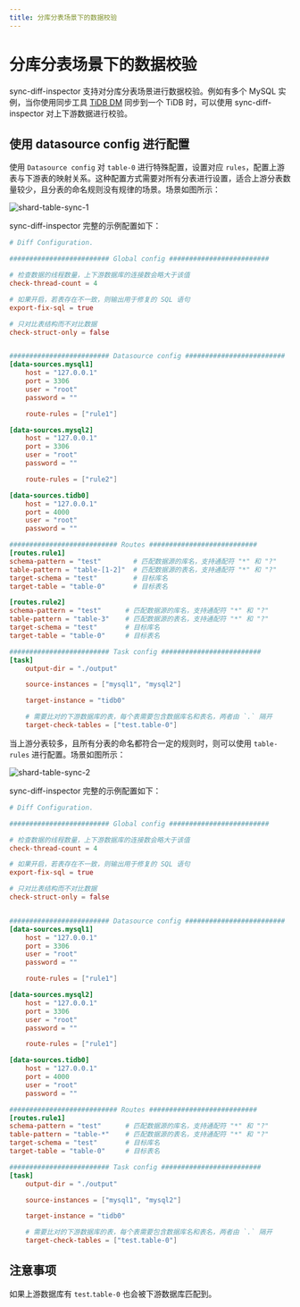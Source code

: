 ```yaml
---
title: 分库分表场景下的数据校验
---
```


# 分库分表场景下的数据校验

sync-diff-inspector 支持对分库分表场景进行数据校验。例如有多个 MySQL 实例，当你使用同步工具 [TiDB DM](/dm/dm-overview.md) 同步到一个 TiDB 时，可以使用 sync-diff-inspector 对上下游数据进行校验。

## 使用 datasource config 进行配置

使用 `Datasource config` 对 `table-0` 进行特殊配置，设置对应 `rules`，配置上游表与下游表的映射关系。这种配置方式需要对所有分表进行设置，适合上游分表数量较少，且分表的命名规则没有规律的场景。场景如图所示：

![shard-table-sync-1](https://docs-download.pingcap.com/media/images/docs-cn/shard-table-sync-1.png)

sync-diff-inspector 完整的示例配置如下：

```toml
# Diff Configuration.

######################### Global config #########################

# 检查数据的线程数量，上下游数据库的连接数会略大于该值
check-thread-count = 4

# 如果开启，若表存在不一致，则输出用于修复的 SQL 语句
export-fix-sql = true

# 只对比表结构而不对比数据
check-struct-only = false


######################### Datasource config #########################
[data-sources.mysql1]
    host = "127.0.0.1"
    port = 3306
    user = "root"
    password = ""

    route-rules = ["rule1"]

[data-sources.mysql2]
    host = "127.0.0.1"
    port = 3306
    user = "root"
    password = ""

    route-rules = ["rule2"]

[data-sources.tidb0]
    host = "127.0.0.1"
    port = 4000
    user = "root"
    password = ""

########################### Routes ###########################
[routes.rule1]
schema-pattern = "test"        # 匹配数据源的库名，支持通配符 "*" 和 "?"
table-pattern = "table-[1-2]"  # 匹配数据源的表名，支持通配符 "*" 和 "?"
target-schema = "test"         # 目标库名
target-table = "table-0"       # 目标表名

[routes.rule2]
schema-pattern = "test"      # 匹配数据源的库名，支持通配符 "*" 和 "?"
table-pattern = "table-3"    # 匹配数据源的表名，支持通配符 "*" 和 "?"
target-schema = "test"       # 目标库名
target-table = "table-0"     # 目标表名

######################### Task config #########################
[task]
    output-dir = "./output"

    source-instances = ["mysql1", "mysql2"]

    target-instance = "tidb0"

    # 需要比对的下游数据库的表，每个表需要包含数据库名和表名，两者由 `.` 隔开
    target-check-tables = ["test.table-0"]
```

当上游分表较多，且所有分表的命名都符合一定的规则时，则可以使用 `table-rules` 进行配置。场景如图所示：

![shard-table-sync-2](https://docs-download.pingcap.com/media/images/docs-cn/shard-table-sync-2.png)

sync-diff-inspector 完整的示例配置如下：

```toml
# Diff Configuration.

######################### Global config #########################

# 检查数据的线程数量，上下游数据库的连接数会略大于该值
check-thread-count = 4

# 如果开启，若表存在不一致，则输出用于修复的 SQL 语句
export-fix-sql = true

# 只对比表结构而不对比数据
check-struct-only = false


######################### Datasource config #########################
[data-sources.mysql1]
    host = "127.0.0.1"
    port = 3306
    user = "root"
    password = ""

    route-rules = ["rule1"]

[data-sources.mysql2]
    host = "127.0.0.1"
    port = 3306
    user = "root"
    password = ""

    route-rules = ["rule1"]

[data-sources.tidb0]
    host = "127.0.0.1"
    port = 4000
    user = "root"
    password = ""

########################### Routes ###########################
[routes.rule1]
schema-pattern = "test"      # 匹配数据源的库名，支持通配符 "*" 和 "?"
table-pattern = "table-*"    # 匹配数据源的表名，支持通配符 "*" 和 "?"
target-schema = "test"       # 目标库名
target-table = "table-0"     # 目标表名

######################### Task config #########################
[task]
    output-dir = "./output"

    source-instances = ["mysql1", "mysql2"]

    target-instance = "tidb0"

    # 需要比对的下游数据库的表，每个表需要包含数据库名和表名，两者由 `.` 隔开
    target-check-tables = ["test.table-0"]
```

## 注意事项

如果上游数据库有 `test`.`table-0` 也会被下游数据库匹配到。